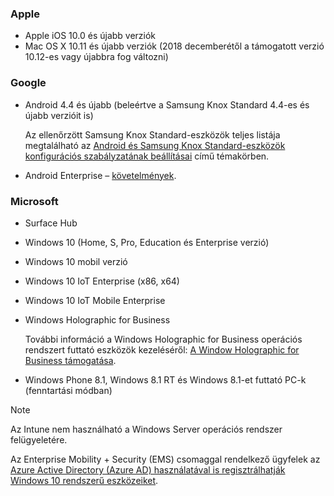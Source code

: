 

### <a name="apple"></a>Apple
- Apple iOS 10.0 és újabb verziók
- Mac OS X 10.11 és újabb verziók (2018 decemberétől a támogatott verzió 10.12-es vagy újabbra fog változni)

### <a name="google"></a>Google
- Android 4.4 és újabb (beleértve a Samsung Knox Standard 4.4-es és újabb verzióit is)

  Az ellenőrzött Samsung Knox Standard-eszközök teljes listája megtalálható az [Android és Samsung Knox Standard-eszközök konfigurációs szabályzatának beállításai](/intune/supported-devices-browsers#supported-samsung-knox-standard-devices) című témakörben.


- Android Enterprise – [követelmények](https://support.google.com/work/android/answer/6174145?hl=en).

### <a name="microsoft"></a>Microsoft

- Surface Hub
- Windows 10 (Home, S, Pro, Education és Enterprise verzió)
- Windows 10 mobil verzió
- Windows 10 IoT Enterprise (x86, x64)
- Windows 10 IoT Mobile Enterprise
- Windows Holographic for Business

  További információ a Windows Holographic for Business operációs rendszert futtató eszközök kezeléséről: [A Window Holographic for Business támogatása](../windows-holographic-for-business.md).

- Windows Phone 8.1, Windows 8.1 RT és Windows 8.1-et futtató PC-k (fenntartási módban)

> [!NOTE]
> Az Intune nem használható a Windows Server operációs rendszer felügyeletére.

Az Enterprise Mobility + Security (EMS) csomaggal rendelkező ügyfelek az [Azure Active Directory (Azure AD) használatával is regisztrálhatják Windows 10 rendszerű eszközeiket](/intune-classic/deploy-use/set-up-windows-device-management-with-microsoft-intune#azure-active-directory-enrollment).


